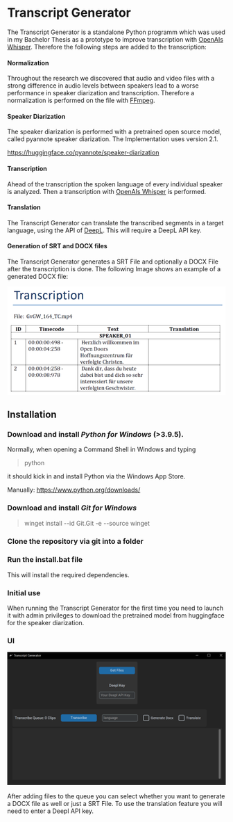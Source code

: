 # Transcript Generator

The Transcript Generator is a standalone Python programm which was used in my Bachelor Thesis as a prototype to improve transcription with [OpenAIs Whisper](https://openai.com/research/whisper). Therefore the following steps are added to the transcription:

#### Normalization

Throughout the research we discovered that audio and video files with a strong difference in audio levels between speakers lead to a worse performance in speaker diarization and transcription. Therefore a normalization is performed on the file with [FFmpeg](https://ffmpeg.org/).

#### Speaker Diarization

The speaker diarization is performed with a pretrained open source model, called pyannote speaker diarization. The Implementation uses version 2.1.

https://huggingface.co/pyannote/speaker-diarization

#### Transcription

Ahead of the transcription the spoken language of every individual speaker is analyzed. Then a transcription with [OpenAIs Whisper](https://openai.com/research/whisper) is performed.

#### Translation

The Transcript Generator can translate the transcribed segments in a target language, using the API of [DeepL](https://www.deepl.com/de/pro-api). This will require a DeepL API key.

#### Generation of SRT and DOCX files

The Transcript Generator generates a SRT File and optionally a DOCX File after the transcription is done. The following Image shows an example of a generated DOCX file:

![Sample DOCX File](docx.png)

## Installation

### Download and install _Python for Windows_ (>3.9.5).

Normally, when opening a Command Shell in Windows and typing

> python

it should kick in and install Python via the Windows App Store.

Manually: https://www.python.org/downloads/

### Download and install _Git for Windows_

> winget install --id Git.Git -e --source winget

### Clone the repository via git into a folder

### Run the install.bat file

This will install the required dependencies.

### Initial use

When running the Transcript Generator for the first time you need to launch it with admin privileges to download the pretrained model from huggingface for the speaker diarization.

### UI

![Showcase of the User Interface](ui.png)

After adding files to the queue you can select whether you want to generate a DOCX file as well or just a SRT File.
To use the translation feature you will need to enter a Deepl API key.
